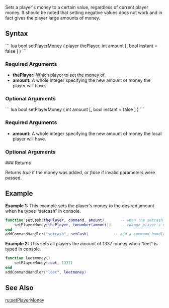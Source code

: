Sets a player's money to a certain value, regardless of current player money. It should be noted that setting negative values does not work and in fact gives the player large amounts of money.

Syntax
------

<section name="Server" class="server" show="true">
``` lua
bool setPlayerMoney ( player thePlayer, int amount [, bool instant = false ] ) 
```

### Required Arguments

-   **thePlayer:** Which player to set the money of.
-   **amount:** A whole integer specifying the new amount of money the player will have.

### Optional Arguments

</section>
<section name="Client" class="client" show="true">
``` lua
bool setPlayerMoney ( int amount [, bool instant = false ] ) 
```

### Required Arguments

-   **amount:** A whole integer specifying the new amount of money the local player will have.

### Optional Arguments

</section>
### Returns

Returns *true* if the money was added, or *false* if invalid parameters were passed.

Example
-------

**Example 1:** This example sets the player's money to the desired amount when he types “setcash” in console.

``` lua
function setCash(thePlayer, command, amount)       -- when the setcash function is called
    setPlayerMoney(thePlayer, tonumber(amount))    -- change player's money to the desired amount
end
addCommandHandler("setcash", setCash)           -- add a command handler for setcash
```

**Example 2:** This sets all players the amount of 1337 money when “leet” is typed in console.

``` lua
function leetmoney()
    setPlayerMoney(root, 1337)
end
addCommandHandler("leet", leetmoney)
```

See Also
--------

[ru:setPlayerMoney](/docs/ru:setPlayerMoney.md "wikilink")
